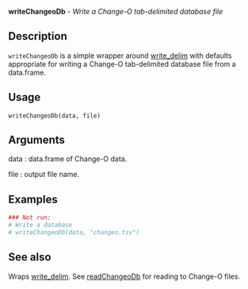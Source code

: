 





**writeChangeoDb** - *Write a Change-O tab-delimited database file*

Description
--------------------

`writeChangeoDb` is a simple wrapper around [write_delim](http://www.rdocumentation.org/packages/readr/topics/write_delim) with defaults 
appropriate for writing a Change-O tab-delimited database file from a data.frame.


Usage
--------------------
```
writeChangeoDb(data, file)
```

Arguments
-------------------

data
:   data.frame of Change-O data.

file
:   output file name.





Examples
-------------------

```R
### Not run:
# Write a database
# writeChangeoDb(data, "changeo.tsv")
```



See also
-------------------

Wraps [write_delim](http://www.rdocumentation.org/packages/readr/topics/write_delim). See [readChangeoDb](readChangeoDb.md) for reading to Change-O files.



